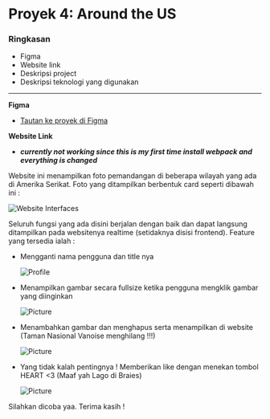 # Proyek 4: Around the US

### Ringkasan

- Figma
- Website link
- Deskripsi project
- Deskripsi teknologi yang digunakan

---

**Figma**

- [Tautan ke proyek di Figma](https://www.figma.com/file/SurN1jaeEQIhuZEDMhmWWf/Sprint-4-Around-The-U.S.-desktop-mobile?node-id=0%3A1)

**Website Link**

- **_currently not working since this is my first time install webpack and everything is changed_**

Website ini menampilkan foto pemandangan di beberapa wilayah yang ada di Amerika Serikat. Foto yang ditampilkan berbentuk card seperti dibawah ini :

![Website Interfaces](https://i.ibb.co/dK76nz2/image-2023-03-22-12-41-44.png)

Seluruh fungsi yang ada disini berjalan dengan baik dan dapat langsung ditampilkan pada websitenya realtime (setidaknya disisi frontend). Feature yang tersedia ialah :

- Mengganti nama pengguna dan title nya

  ![Profile](https://i.ibb.co/mCPHWR7/image-2023-03-22-12-48-06.png)

- Menampilkan gambar secara fullsize ketika pengguna mengklik gambar yang diinginkan

  ![Picture](https://i.ibb.co/DQpdtFJ/image-2023-03-22-12-50-33.png)

- Menambahkan gambar dan menghapus serta menampilkan di website (Taman Nasional Vanoise menghilang !!!)

  ![Picture](https://i.ibb.co/XxxkfjJ/image-2023-03-22-12-55-18.png)

- Yang tidak kalah pentingnya ! Memberikan like dengan menekan tombol HEART <3 (Maaf yah Lago di Braies)

  ![Picture](https://i.ibb.co/Y0N4hdM/image-2023-03-22-12-58-58.png)

Silahkan dicoba yaa. Terima kasih !
